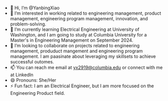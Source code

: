 - 👋 Hi, I’m @YanbingXiao
- 👀 I’m interested in working related to engineering management, product management, engineering program management, innovation, and problem-solving.
- 🌱 I’m currently learning Electrical Engineering at University of Washington, and I am going to study at Columbia University for a Master's in Engineering Management on September 2024. 
- 💞️ I’m looking to collaborate on projects related to engineering management, produduct mangement and engineering program management. I am paasinate about leveraging my skillsets to achieve successful outomes. 
- 📫 You can reach me email at yx2919@columbia.edu or connect with me at LinkedIn
- 😄 Pronouns: She/Her
- ⚡ Fun fact: I am an Electrical Engineer, but I am more focused on the Engineering Product field.

<!---
YanbingXiao/YanbingXiao is a ✨ special ✨ repository because its `README.md` (this file) appears on your GitHub profile.
You can click the Preview link to take a look at your changes.
--->
